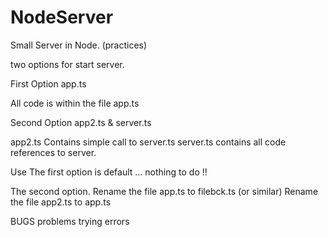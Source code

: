 # NodeServer
Small Server in Node. (practices)

two options for start server.

First Option
app.ts 

All code is within the file app.ts


Second Option
app2.ts & server.ts

app2.ts  Contains simple call to server.ts
server.ts contains all code references to server.


Use
The first option is default ... nothing to do !!

The second option.
Rename the file app.ts to filebck.ts (or similar)
Rename the file app2.ts to app.ts


BUGS
problems trying errors

